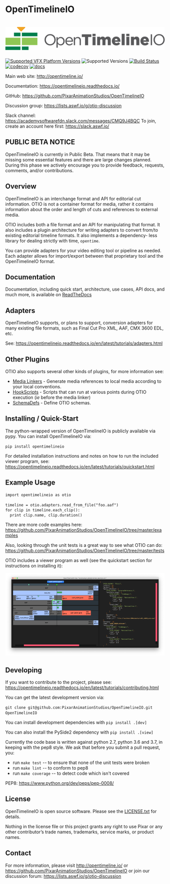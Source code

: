 OpenTimelineIO
=======
[![OpenTimelineIO](docs/_static/OpenTimelineIO@3xDark.png)](http://opentimeline.io)
==============

[![Supported VFX Platform Versions](https://img.shields.io/badge/vfx%20platform-2016--2020-lightgrey.svg)](http://www.vfxplatform.com/)
![Supported Versions](https://img.shields.io/badge/python-2.7%2C%203.7%2C%203.8-blue.svg)
[![Build Status](https://travis-ci.com/PixarAnimationStudios/OpenTimelineIO.svg?branch=master)](https://travis-ci.com/PixarAnimationStudios/OpenTimelineIO)
[![codecov](https://codecov.io/gh/PixarAnimationStudios/OpenTimelineIO/branch/master/graph/badge.svg)](https://codecov.io/gh/PixarAnimationStudios/OpenTimelineIO)
[![docs](https://readthedocs.org/projects/opentimelineio/badge/?version=latest)](https://opentimelineio.readthedocs.io/en/latest/index.html)

Main web site: http://opentimeline.io/

Documentation: https://opentimelineio.readthedocs.io/

GitHub: https://github.com/PixarAnimationStudios/OpenTimelineIO

Discussion group: https://lists.aswf.io/g/otio-discussion

Slack channel: https://academysoftwarefdn.slack.com/messages/CMQ9J4BQC
To join, create an account here first: https://slack.aswf.io/

PUBLIC BETA NOTICE
------------------

OpenTimelineIO is currently in Public Beta. That means that it may be missing
some essential features and there are large changes planned. During this phase
we actively encourage you to provide feedback, requests, comments, and/or
contributions.

Overview
--------

OpenTimelineIO is an interchange format and API for editorial cut information.
OTIO is not a container format for media, rather it contains information about
the order and length of cuts and references to external media.

OTIO includes both a file format and an API for manipulating that format. It
also includes a plugin architecture for writing adapters to convert
from/to existing editorial timeline formats. It also implements a dependency-
less library for dealing strictly with time, `opentime`.

You can provide adapters for your video editing tool or pipeline as needed.
Each adapter allows for import/export between that proprietary tool and the
OpenTimelineIO format.

Documentation
--------------
Documentation, including quick start, architecture, use cases, API docs, and much more, is available on [ReadTheDocs](https://opentimelineio.readthedocs.io/)

Adapters
--------

OpenTimelineIO supports, or plans to support, conversion adapters for many
existing file formats, such as Final Cut Pro XML, AAF, CMX 3600 EDL, etc.

See: https://opentimelineio.readthedocs.io/en/latest/tutorials/adapters.html

Other Plugins
-------------

OTIO also supports several other kinds of plugins, for more information see:

* [Media Linkers](https://opentimelineio.readthedocs.io/en/latest/tutorials/write-a-media-linker.html) - Generate media references to local media according to your local conventions.
* [HookScripts](https://opentimelineio.readthedocs.io/en/latest/tutorials/write-a-hookscript.html) - Scripts that can run at various points during OTIO execution (_ie_ before the media linker)
* [SchemaDefs](https://opentimelineio.readthedocs.io/en/latest/tutorials/write-a-schemadef.html) - Define OTIO schemas.

Installing / Quick-Start
------------------------

The python-wrapped version of OpenTimelineIO is publicly available via pypy.  You can install OpenTimelineIO via:

`pip install opentimelineio`

For detailed installation instructions and notes on how to run the included viewer program, see: https://opentimelineio.readthedocs.io/en/latest/tutorials/quickstart.html


Example Usage
-------------

```
import opentimelineio as otio

timeline = otio.adapters.read_from_file("foo.aaf")
for clip in timeline.each_clip():
  print clip.name, clip.duration()
```

There are more code examples here: https://github.com/PixarAnimationStudios/OpenTimelineIO/tree/master/examples

Also, looking through the unit tests is a great way to see what OTIO can do:
https://github.com/PixarAnimationStudios/OpenTimelineIO/tree/master/tests

OTIO includes a viewer program as well (see the quickstart section for instructions on installing it):

![OTIO View Screenshot](docs/_static/otioview.png)

Developing
----------

If you want to contribute to the project, please see: https://opentimelineio.readthedocs.io/en/latest/tutorials/contributing.html

You can get the latest development version via:

`git clone git@github.com:PixarAnimationStudios/OpenTimelineIO.git OpenTimelineIO`

You can install development dependencies with `pip install .[dev]`

You can also install the PySide2 dependency with `pip install .[view]`

Currently the code base is written against python 2.7, python 3.6 and 3.7, in keeping 
with the pep8 style.  We ask that before you submit a pull request, you:

- run `make test` -- to ensure that none of the unit tests were broken
- run `make lint` -- to conform to pep8
- run `make coverage` -- to detect code which isn't covered

PEP8: https://www.python.org/dev/peps/pep-0008/

License
-------
OpenTimelineIO is open source software. Please see the [LICENSE.txt](LICENSE.txt) for details.

Nothing in the license file or this project grants any right to use Pixar or any other contributor’s trade names, trademarks, service marks, or product names.

Contact
-------

For more information, please visit http://opentimeline.io/
or https://github.com/PixarAnimationStudios/OpenTimelineIO
or join our discussion forum: https://lists.aswf.io/g/otio-discussion

